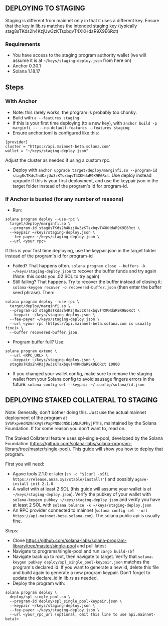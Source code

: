 ## DEPLOYING TO STAGING

Staging is different from mainnet only in that it uses a different key. Ensure that the key in lib.rs matches the intended staging key (typically stag8sTKds2h4KzjUw3zKTsxbqvT4XKHdaR9X9E6Rct)

### Requirements

* You have access to the staging program authority wallet (we will assume it is at `~/keys/staging-deploy.json` from here on)
* Anchor 0.30.1
* Solana 1.18.17

## Steps

### With Anchor

* Note: this rarely works, the program is probably too chonky.
* Build with `a --features staging`
* If this is your first time deploying (to a new key), with `anchor build -p marginfi -- --no-default-features --features staging`
* Ensure anchor.toml is configured like this: 
```
[provider]
cluster = "https://api.mainnet-beta.solana.com"
wallet = "~/keys/staging-deploy.json"
```
Adjust the cluster as needed if using a custom rpc.
* Deploy with `anchor upgrade target/deploy/marginfi.so --program-id stag8sTKds2h4KzjUw3zKTsxbqvT4XKHdaR9X9E6Rct`. Use deploy instead upgrade if this is your first deployment, and use the keypair.json in the target folder instead of the program's id for program-id.

### If Anchor is busted (for any number of reasons)

* Run:
```
solana program deploy --use-rpc \
  target/deploy/marginfi.so \
  --program-id stag8sTKds2h4KzjUw3zKTsxbqvT4XKHdaR9X9E6Rct \
  --keypair ~/keys/staging-deploy.json \
  --fee-payer ~/keys/staging-deploy.json \
  --url <your rpc>
```
If this is your first time deploying, use the keypair.json in the target folder instead of the program's id for program-id 
* Failed? That happens often. `solana program close --buffers -k ~/keys/staging-deploy.json` to recover the buffer funds and try again (Note: this costs you .02 SOL to try again)
* Still failing? That happens. Try to recover the buffer instead of closing it: `solana-keygen recover -o recovered-buffer.json` (then enter the buffer seed phrase). Then:
```
solana program deploy --use-rpc \
  target/deploy/marginfi.so \
  --program-id stag8sTKds2h4KzjUw3zKTsxbqvT4XKHdaR9X9E6Rct \
  --keypair ~/keys/staging-deploy.json \
  --fee-payer ~/keys/staging-deploy.json \
  --url <your rpc (https://api.mainnet-beta.solana.com is usually fine)> \
  --buffer recovered-buffer.json
```
* Program buffer full? Use:
```
solana program extend \
  --url <RPC_URL> \
  --keypair ~/keys/staging-deploy.json \
  stag8sTKds2h4KzjUw3zKTsxbqvT4XKHdaR9X9E6Rct 10000
```
* If you changed your wallet config, make sure to remove the staging wallet from your Solana config to avoid sausage fingers errors in the future: `solana config set --keypair ~/.config/solana/id.json`

## DEPLOYING STAKED COLLATERAL TO STAGING

Note: Generally, don't bother doing this. Just use the actual mainnet deployment of the program at `SVSPxpvHdN29nkVg9rPapPNDddN5DipNLRUFhyjFThE`, maintained by the Solana Foundation. If for some reason you don't want to, read on.

The Staked Collateral feature uses spl-single-pool, developed by the Solana Foundation (https://github.com/solana-labs/solana-program-library/tree/master/single-pool). This guide will show you how to deploy that program.

First you will need: 
* Agave tools 2.1.0 or later (`sh -c "$(curl -sSfL https://release.anza.xyz/stable/install)"`) and possibly `agave-install init 2.1.0`
* A wallet with at least 2 SOL (this guide will assume your wallet is at `~/keys/staging-deploy.json`). Verify the pubkey of your wallet with `solana-keygen pubkey ~/keys/staging-deploy.json` and verify you have at least 2 SOL with `solana balance -k ~/keys/staging-deploy.json`
* An RPC provider connected to mainnet (`solana config set --url https://api.mainnet-beta.solana.com`). The solana public api is usually fine.

Steps:
* Clone https://github.com/solana-labs/solana-program-library/tree/master/single-pool and pull latest
* Navigate to programs/single-pool and run `cargo build-sbf`
* Navigate back up to root, then navigate to target. Verify that `solana-keygen pubkey deploy/spl_single_pool-keypair.json` matches the program's declared id. If you want to generate a new id, delete this file and build again to generate a new program keypair. Don't forget to update the declare_id in lib.rs as needed.
* Deploy the program with:
```
solana program deploy \                                                  
  deploy/spl_single_pool.so \
  --program-id deploy/spl_single_pool-keypair.json \
  --keypair ~/keys/staging-deploy.json \
  --fee-payer ~/keys/staging-deploy.json \
  --url <your_rpc_url (optional, omit this line to use api.mainnet-beta)>

```